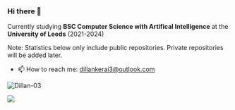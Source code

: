 ### Hi there 👋

Currently studying **BSC Computer Science with Artifical Intelligence** at the **University of Leeds** (2021-2024)

Note: Statistics below only include public repositories. Private repositories will be added later. 

- 📫 How to reach me: dillankerai3@outlook.com


<p align="left"> <img src="https://github-readme-stats-six-beta-91.vercel.app/api?username=Dillan-03&count-public=true&show_icons=true&hide_border=true&theme=tokyonight&token=stats" alt="Dillan-03" />
<p align="left"> <img src="https://github-readme-stats-six-beta-91.vercel.app/api/top-langs/?username=Dillan-03&langs_count=10&count-private=true&layout=compact&theme=react&hide_border=false&bg_color=0D1117&token=stats" />
